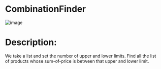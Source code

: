 # CombinationFinder

![image](https://github.com/user-attachments/assets/54b4c12f-7d17-4b6d-ba86-50f22eab0960)


# Description:
We take a list and set the number of upper and lower limits.
Find all the list of products whose sum-of-price is between that upper and lower limit.
